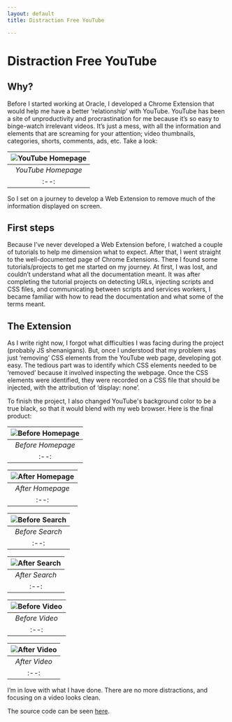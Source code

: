 ```yaml
---
layout: default
title: Distraction Free YouTube

---
```


# Distraction Free YouTube
## Why?
Before I started working at Oracle, I developed a Chrome Extension that would help me have a better ‘relationship’ with YouTube. YouTube has been a site of unproductivity and procrastination for me because it’s so easy to binge-watch irrelevant videos. It’s just a mess, with all the information and elements that are screaming for your attention; video thumbnails, categories, shorts, comments, ads, etc. Take a look:

| ![YouTube Homepage](https://imgur.com/bRdPQot "YouTube Homepage") |
|:--:|
| *YouTube Homepage* |
|:--:|

So I set on a journey to develop a Web Extension to remove much of the information displayed on screen.

## First steps
Because I’ve never developed a Web Extension before, I watched a couple of tutorials to help me dimension what to expect. After that, I went straight to the well-documented page of Chrome Extensions. There I found some tutorials/projects to get me started on my journey. At first, I was lost, and couldn’t understand what all the documentation meant. It was after completing the tutorial projects on detecting URLs, injecting scripts and CSS files, and communicating between scripts and services workers, I became familiar with how to read the documentation and what some of the terms meant. 


## The Extension
As I write right now, I forgot what difficulties I was facing during the project (probably JS shenanigans). But, once I understood that my problem was just ‘removing’ CSS elements from the YouTube web page, developing got easy. The tedious part was to identify which CSS elements needed to be ‘removed’ because it involved inspecting the webpage. Once the CSS elements were identified, they were recorded on a CSS file that should be injected, with the attribution of ‘display: none’.

To finish the project, I also changed YouTube's background color to be a true black, so that it would blend with my web browser. Here is the final product:

| ![Before Homepage](https://imgur.com/AXOoD5E "Before Homepage") |
|:--:|
| *Before Homepage* |
|:--:|

| ![After Homepage](https://imgur.com/3EwbrN3 "After Homepage") |
|:--:|
| *After Homepage* |
|:--:|

| ![Before Search](https://imgur.com/uqud1Sv "Before Search") |
|:--:|
| *Before Search* |
|:--:|

| ![After Search](https://imgur.com/Cn2SrXx "After Search") |
|:--:|
| *After Search* |
|:--:|

| ![Before Video](https://imgur.com/wibjnB5 "Before Video") |
|:--:|
| *Before Video* |
|:--:|

| ![After Video](https://imgur.com/g6k7EAV "After Video") |
|:--:|
| *After Video* |
|:--:|

I’m in love with what I have done. There are no more distractions, and focusing on a video looks clean.

The source code can be seen [here](https://github.com/J35HN/simple-distraction-free-YouTube).